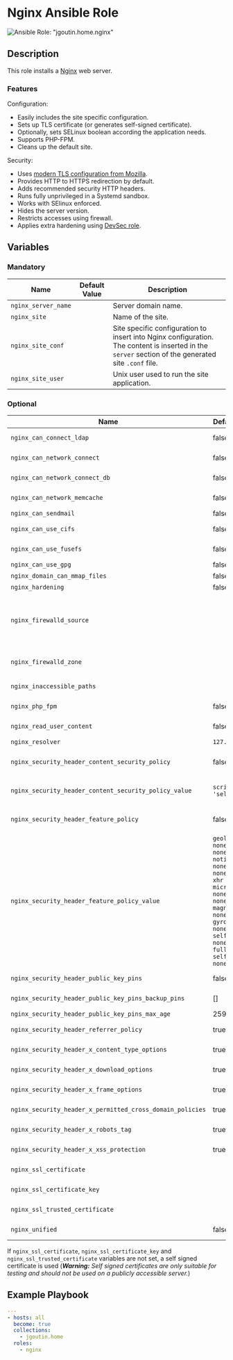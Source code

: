 # Nginx Ansible Role

![Ansible Role: "jgoutin.home.nginx"](https://github.com/JGoutin/ansible_home/workflows/Ansible%20Role:%20%22jgoutin.home.nginx%22/badge.svg)

## Description

This role installs a [Nginx](https://nginx.org) web server.

### Features

Configuration:
* Easily includes the site specific configuration.
* Sets up TLS certificate (or generates self-signed certificate).
* Optionally, sets SELinux boolean according the application needs.
* Supports PHP-FPM.
* Cleans up the default site.

Security:
* Uses [modern TLS configuration from Mozilla](https://ssl-config.mozilla.org/#server=nginx&config=modern).
* Provides HTTP to HTTPS redirection by default.
* Adds recommended security HTTP headers.
* Runs fully unprivileged in a Systemd sandbox.
* Works with SElinux enforced.
* Hides the server version.
* Restricts accesses using firewall.
* Applies extra hardening using [DevSec role](https://dev-sec.io/baselines/nginx).

## Variables

### Mandatory

| Name           | Default Value | Description                        |
| -------------- | ------------- | -----------------------------------|
| `nginx_server_name` | | Server domain name.
| `nginx_site` | | Name of the site.
| `nginx_site_conf` | | Site specific configuration to insert into Nginx configuration. The content is inserted in the `server` section of the generated site `.conf` file.
| `nginx_site_user` | | Unix user used to run the site application.

### Optional

| Name           | Default Value | Description                        |
| -------------- | ------------- | -----------------------------------|
| `nginx_can_connect_ldap` | false | If `true`, configure SELinux to allow Nginx to access to LDAP.
| `nginx_can_network_connect` | false | If `true`, configure SELinux to allow Nginx to access to the network.
| `nginx_can_network_connect_db` | false | If `true`, configure SELinux to allow Nginx to access to a database.
| `nginx_can_network_memcache` | false | If `true`, configure SELinux to allow Nginx to access to a memcache.
| `nginx_can_sendmail` | false | If `true`, configure SELinux to allow Nginx to send emails.
| `nginx_can_use_cifs` | false | If `true`, configure SELinux to allow Nginx to access to CIFS/SMB shares.
| `nginx_can_use_fusefs` | false | If `true`, configure SELinux to allow Nginx to access to FUSE filesystems.
| `nginx_can_use_gpg` | false | If `true`, configure SELinux to allow Nginx to use GPG.
| `nginx_domain_can_mmap_files` | false | If `true`, configure SELinux to allow memory map files.
| `nginx_hardening` | false | If `true`, run hardening role from Dev-Sec.
| `nginx_firewalld_source` | | If specified, restrict the HTTP/HTTPS access to the specified sources list in CIDR notation (`["192.168.1.10/32", "192.168.1.0/24", "2001:db8:1234:5678::/64"]`, ...). By default, allow all using `public` zone. Exclusive with `nginx_firewalld_zone` parameter.
| `nginx_firewalld_zone` | | If specified, the existing firewalld zone where allow HTTP/HTTPS access. By default, use `public` zone. Exclusive with `nginx_firewalld_source` parameter.
| `nginx_inaccessible_paths`| | Space separated list of absolutes paths to make inaccessible from the Nginx service.
| `nginx_php_fpm`| false | If `true`, configure Nginx for PHP-FPM (See `php-pfm` role).
| `nginx_read_user_content` | false | If `true`, configure SELinux to allow Nginx to read user content.
| `nginx_resolver` | `127.0.0.1` | Nginx resolver.
| `nginx_security_header_content_security_policy` | false | If `true`, add the `Content-Security-Policy` HTTP header with the value set in `nginx_security_header_content_security_policy_value`.
| `nginx_security_header_content_security_policy_value` | `script-src 'self'` | Value of the `Content-Security-Policy` HTTP header set if `nginx_security_header_content_security_policy` is `true`.
| `nginx_security_header_feature_policy` | false | If `true`, add the `Feature-Policy` HTTP header with the value set in `nginx_security_header_feature_policy_value`. 
| `nginx_security_header_feature_policy_value` | `geolocation none; midi none; notifications none; push none; sync-xhr none; microphone none; camera none; magnetometer none; gyroscope none; speaker self; vibrate none; fullscreen self; payment none;` | Value of the `Feature-Policy` HTTP header set if `nginx_security_header_feature_policy` is `true`.
| `nginx_security_header_public_key_pins` | false | If `true`, add the `Public-Key-Pins` HTTP header to enable HTTP Public Key Pinning.
| `nginx_security_header_public_key_pins_backup_pins` | [] | List of SHA256 base64 digests of certificates to add as backup HTTP Public Key Pinning.
| `nginx_security_header_public_key_pins_max_age` | 2592000 | Age in seconds of the HTTP Public Key Pinning.
| `nginx_security_header_referrer_policy` | true | If `true`, add the `Referrer-Policy` HTTP header to disable referer.
| `nginx_security_header_x_content_type_options` | true | If `true`, add the `X-Content-Type-Options` HTTP header to mitigate MIME-sniffing attacks.
| `nginx_security_header_x_download_options` | true | If `true`, add the `X-Download-Options` HTTP header to mitigate MIME-sniffing attacks.
| `nginx_security_header_x_frame_options` | true | If `true`, add the `X-Frame-Options` HTTP header to mitigate clickjacking attacks.
| `nginx_security_header_x_permitted_cross_domain_policies` | true | If `true`, add the `X-Permitted-Cross-Domain-Policies` HTTP header to disallow cross domain policy.
| `nginx_security_header_x_robots_tag` | true | If `true`, add the `X-Robots-Tag` HTTP header and a `robot.txt` file to disable crawlers indexations.
| `nginx_security_header_x_xss_protection` | true | If `true`, add the `X-XSS-Protection` HTTP header to mitigate cross site scripting attacks.
| `nginx_ssl_certificate`| | Path to the TLS certificate associated to the `nginx_server_name` domain.
| `nginx_ssl_certificate_key`| | Path to the TLS private key associated to the `nginx_server_name` domain.
| `nginx_ssl_trusted_certificate`| | Path to the TLS certificate chain (root + intermediates) associated to the `nginx_server_name` domain.
| `nginx_unified` | false | If `true`, configure SELinux to allow unified handling of all content files.

If `nginx_ssl_certificate`, `nginx_ssl_certificate_key` and
`nginx_ssl_trusted_certificate` variables are not set, a self signed certificate
is used (***Warning:** Self signed certificates are only suitable for testing
and should not be used on a publicly accessible server.*)

## Example Playbook

```yaml
---
- hosts: all
  become: true
  collections:
    - jgoutin.home
  roles:
    - nginx
```
